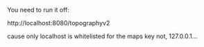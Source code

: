 You need to run it off:

http://localhost:8080/topographyv2

cause only localhost is whitelisted for the maps key not, 127.0.0.1...

